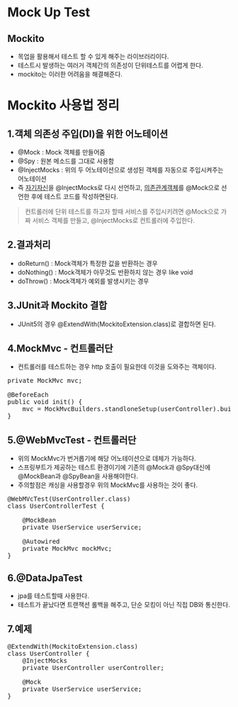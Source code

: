 # Mock Up Test

## Mockito
* 목업을 활용해서 테스트 할 수 있게 해주는 라이브러리이다.
* 테스트시 발생하는 여러거 객체간의 의존성이 단위테스트를 어렵게 한다.
* mockito는 이러한 어려움을 해결해준다.

# Mockito 사용법 정리
## 1.객체 의존성 주입(DI)을 위한 어노테이션
* @Mock : Mock 객체를 만들어줌
* @Spy : 원본 메소드를 그대로 사용함
* @InjectMocks : 위의 두 어노테이션으로 생성된 객체를 자동으로 주입시켜주는 어노테이션
* 즉 <u>자기자신</u>을 @InjectMocks로 다시 선언하고, <u>의존관계객체</u>를 @Mock으로 선언한 후에 테스트 코드를 작성하면된다.
> 컨트롤러에 단위 테스트를 하고자 할때 서비스를 주입시키려면 @Mock으로 가짜 서비스 객체를 만들고, @InjectMocks로 컨트롤러에 주입한다.

## 2.결과처리
* doReturn() : Mock객체가 특정한 값을 반환하는 경우
* doNothing() : Mock객체가 아무것도 반환하지 않는 경우 like void
* doThrow() : Mock객체가 예외를 발생시키는 경우

## 3.JUnit과 Mockito 결합
* JUnit5의 경우 @ExtendWith(MockitoExtension.class)로 결합하면 된다.

## 4.MockMvc - 컨트롤러단
* 컨트롤러를 테스트하는 경우 http 호출이 필요한데 이것을 도와주는 객체이다.
<pre>
private MockMvc mvc;

@BeforeEach
public void init() {
    mvc = MockMvcBuilders.standloneSetup(userController).build();
}
</pre>

## 5.@WebMvcTest - 컨트롤러단
* 위의 MockMvc가 번거롭기에 해당 어노테이션으로 데체가 가능하다.
* 스프링부트가 제공하는 테스트 환경이기에 기존의 @Mock과 @Spy대신에 @MockBean과 @SpyBean을 사용해야한다.
* 주의할점은 캐싱을 사용할경우 위의 MockMvc를 사용하는 것이 좋다.
<pre>
@WebMVcTest(UserController.class)
class UserControllerTest {

    @MockBean
    private UserService userService;

    @Autowired
    private MockMvc mockMvc;
}
</pre>

## 6.@DataJpaTest
* jpa를 테스트할때 사용한다.
* 테스트가 끝났다면 트랜잭션 롤백을 해주고, 단순 모킹이 아닌 직접 DB와 통신한다.

## 7.예제
<pre>
@ExtendWith(MockitoExtension.class)
class UserController {
    @InjectMocks
    private UserController userController;

    @Mock
    private UserService userService;
}
</pre>
